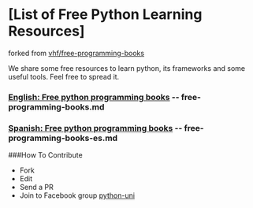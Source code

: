 [List of Free Python Learning Resources]
=================================
forked from [vhf/free-programming-books](https://github.com/vhf/free-programming-books)

We share some free resources to learn python, its frameworks and some useful tools. Feel free to spread it.

### [English: Free python programming books](/free-programming-books.md) -- free-programming-books.md

### [Spanish: Free python programming books](/free-programming-books-es.md) -- free-programming-books-es.md

###How To Contribute
- Fork
- Edit
- Send a PR
- Join to Facebook group [python-uni](https://www.facebook.com/groups/python.uni/)
